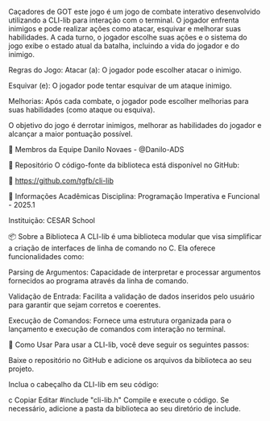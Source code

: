 Caçadores de GOT
este jogo é um jogo de combate interativo desenvolvido utilizando a CLI-lib para interação com o terminal. O jogador enfrenta inimigos e pode realizar ações como atacar, esquivar e melhorar suas habilidades. A cada turno, o jogador escolhe suas ações e o sistema do jogo exibe o estado atual da batalha, incluindo a vida do jogador e do inimigo.

Regras do Jogo:
Atacar (a): O jogador pode escolher atacar o inimigo.

Esquivar (e): O jogador pode tentar esquivar de um ataque inimigo.

Melhorias: Após cada combate, o jogador pode escolher melhorias para suas habilidades (como ataque ou esquiva).

O objetivo do jogo é derrotar inimigos, melhorar as habilidades do jogador e alcançar a maior pontuação possível.

👥 Membros da Equipe
Danilo Novaes - @Danilo-ADS

📂 Repositório
O código-fonte da biblioteca está disponível no GitHub:

🔗 https://github.com/tgfb/cli-lib

📘 Informações Acadêmicas
Disciplina: Programação Imperativa e Funcional - 2025.1

Instituição: CESAR School

📦 Sobre a Biblioteca
A CLI-lib é uma biblioteca modular que visa simplificar a criação de interfaces de linha de comando no C. Ela oferece funcionalidades como:

Parsing de Argumentos: Capacidade de interpretar e processar argumentos fornecidos ao programa através da linha de comando.

Validação de Entrada: Facilita a validação de dados inseridos pelo usuário para garantir que sejam corretos e coerentes.

Execução de Comandos: Fornece uma estrutura organizada para o lançamento e execução de comandos com interação no terminal.

🚀 Como Usar
Para usar a CLI-lib, você deve seguir os seguintes passos:

Baixe o repositório no GitHub e adicione os arquivos da biblioteca ao seu projeto.

Inclua o cabeçalho da CLI-lib em seu código:

c
Copiar
Editar
#include "cli-lib.h"
Compile e execute o código. Se necessário, adicione a pasta da biblioteca ao seu diretório de include.
